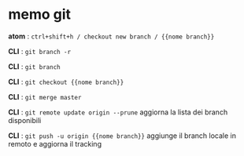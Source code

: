 # memo git

**atom** : `ctrl+shift+h / checkout new branch / {{nome branch}}`

**CLI** : `git branch -r`

**CLI** : `git branch`

**CLI** : `git checkout {{nome branch}}`

**CLI** : `git merge master`

**CLI** : `git remote update origin --prune`
	aggiorna la lista dei branch disponibili

**CLI** : `git push -u origin {{nome branch}}`
	aggiunge il branch locale in remoto e aggiorna il tracking

